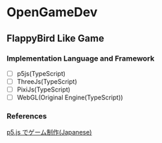 # OpenGameDev

## FlappyBird Like Game

### Implementation Language and Framework

- [ ] p5js(TypeScript)
- [ ] ThreeJs(TypeScript)
- [ ] PixiJs(TypeScript)
- [ ] WebGL(Original Engine(TypeScript))

### References

[p5.js でゲーム制作(Japanese)](https://fal-works.github.io/make-games-with-p5js/)